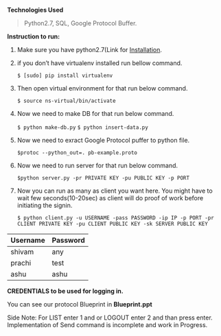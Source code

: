 **Technologies Used**
> Python2.7,
> SQL,
> Google Protocol Buffer.

**Instruction to run:**

1. Make sure you have python2.7(Link for [Installation]("https://www.python.org/downloads/release/python-2714/").

2. if you don’t have virtualenv installed run bellow command.

	``` $ [sudo] pip install virtualenv ```

3. Then open virtual environment for that run below command.

	``` $ source ns-virtual/bin/activate ```

4. Now we need to make DB for that run below command.

	```$ python make-db.py```
	```$ python insert-data.py```

5. Now we need to exract Google Protocol puffer to python file.

	 ``` $protoc --python_out=. pb-example.proto ```

6. Now we need to run server for that run below command.

	```$python server.py -pr PRIVATE KEY -pu PUBLIC KEY -p PORT```

7. Now you can run as many as client you want here. You might have to wait few seconds(10-20sec) as client will do proof of work before initiating the signin.

	```$ python client.py -u USERNAME -pass PASSWORD -ip IP -p PORT -pr CLIENT PRIVATE KEY -pu CLIENT PUBLIC KEY -sk SERVER PUBLIC KEY``` 

| Username | Password |
| -------- | -------- |
| shivam   | any      |
| prachi   | test     |
| ashu     | ashu     |

**CREDENTIALS to be used for logging in.**

You can see our protocol Blueprint in **Blueprint.ppt**

Side Note: For LIST enter 1 and or LOGOUT enter 2 and than press enter. Implementation of Send command is incomplete and work in Progress.  
